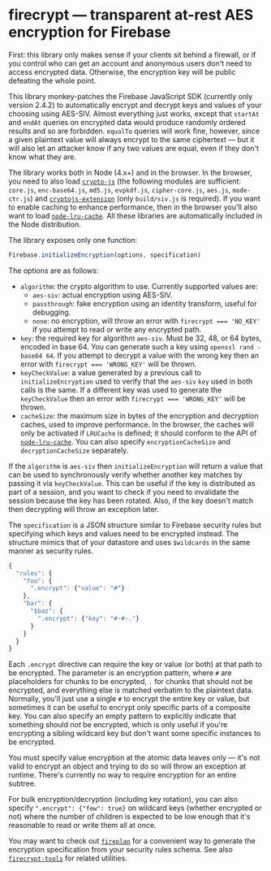 # firecrypt &mdash; transparent at-rest AES encryption for Firebase

First: this library only makes sense if your clients sit behind a firewall, or if you control who can get an account and anonymous users don't need to access encrypted data.  Otherwise, the encryption key will be public defeating the whole point.

This library monkey-patches the Firebase JavaScript SDK (currently only version 2.4.2) to automatically encrypt and decrypt keys and values of your choosing using AES-SIV.  Almost everything just works, except that `startAt` and `endAt` queries on encrypted data would produce randomly ordered results and so are forbidden.  `equalTo` queries will work fine, however, since a given plaintext value will always encrypt to the same ciphertext &mdash; but it will also let an attacker know if any two values are equal, even if they don't know what they are.

The library works both in Node (4.x+) and in the browser.  In the browser, you need to also load [`crypto-js`](https://github.com/brix/crypto-js) (the following modules are sufficient: `core.js`, `enc-base64.js`, `md5.js`, `evpkdf.js`, `cipher-core.js`, `aes.js`, `mode-ctr.js`) and [`cryptojs-extension`](https://github.com/artjomb/cryptojs-extension) (only `build/siv.js` is required).  If you want to enable caching to enhance performance, then in the browser you'll also want to load [`node-lru-cache`](https://github.com/isaacs/node-lru-cache).  All these libraries are automatically included in the Node distribution.

The library exposes only one function:
```js
Firebase.initializeEncryption(options, specification)
```

The options are as follows:

* `algorithm`: the crypto algorithm to use.  Currently supported values are:
  * `aes-siv`: actual encryption using AES-SIV.
  * `passthrough`: fake encryption using an identity transform, useful for debugging.
  * `none`: no encryption, will throw an error with `firecrypt === 'NO_KEY'` if you attempt to read or write any encrypted path.
* `key`: the required key for algorithm `aes-siv`.  Must be 32, 48, or 64 bytes, encoded in base 64.  You can generate such a key using `openssl rand -base64 64`.  If you attempt to decrypt a value with the wrong key then an error with `firecrypt === 'WRONG_KEY'` will be thrown.
* `keyCheckValue`: a value generated by a previous call to `initializeEncryption` used to verify that the `aes-siv` `key` used in both calls is the same.  If a different key was used to generate the `keyCheckValue` then an error with `firecrypt === 'WRONG_KEY'` will be thrown.
* `cacheSize`: the maximum size in bytes of the encryption and decryption caches, used to improve performance.  In the browser, the caches will only be activated if `LRUCache` is defined; it should conform to the API of [`node-lru-cache`](https://github.com/isaacs/node-lru-cache).  You can also specify `encryptionCacheSize` and `decryptionCacheSize` separately.

If the `algorithm` is `aes-siv` then `initializeEncryption` will return a value that can be used to synchronously verify whether another key matches by passing it via `keyCheckValue`.  This can be useful if the key is distributed as part of a session, and you want to check if you need to invalidate the session because the key has been rotated.  Also, if the key doesn't match then decrypting will throw an exception later.

The `specification` is a JSON structure similar to Firebase security rules but specifying which keys and values need to be encrypted instead.  The structure mimics that of your datastore and uses `$wildcards` in the same manner as security rules.

```js
{
  "rules": {
    "foo": {
      ".encrypt": {"value": "#"}
    },
    "bar": {
      "$baz": {
        ".encrypt": {"key": "#-#-."}
      }
    }
  }
}
```

Each `.encrypt` directive can require the key or value (or both) at that path to be encrypted.  The parameter is an encryption pattern, where `#` are placeholders for chunks to be encrypted, `.` for chunks that should not be encrypted, and everything else is matched verbatim to the plaintext data.  Normally, you'll just use a single `#` to encrypt the entire key or value, but sometimes it can be useful to encrypt only specific parts of a composite key.  You can also specify an empty pattern to explicitly indicate that something should _not_ be encrypted, which is only useful if you're encrypting a sibling wildcard key but don't want some specific instances to be encrypted.

You must specify value encryption at the atomic data leaves only &mdash; it's not valid to encrypt an object and trying to do so will throw an exception at runtime.  There's currently no way to require encryption for an entire subtree.

For bulk encryption/decryption (including key rotation), you can also specify `".encrypt": {"few": true}` on wildcard keys (whether encrypted or not) where the number of children is expected to be low enough that it's reasonable to read or write them all at once.

You may want to check out [`fireplan`](https://github.com/pkaminski/fireplan) for a convenient way to generate the encryption specification from your security rules schema.  See also [`firecrypt-tools`](https://github.com/pkaminski/firecrypt/tree/master/tools) for related utilities.
